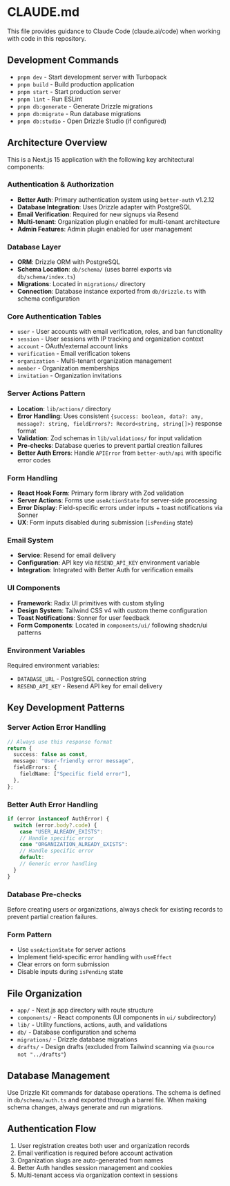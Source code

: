 # CLAUDE.md

This file provides guidance to Claude Code (claude.ai/code) when working with code in this repository.

## Development Commands

- `pnpm dev` - Start development server with Turbopack
- `pnpm build` - Build production application
- `pnpm start` - Start production server
- `pnpm lint` - Run ESLint
- `pnpm db:generate` - Generate Drizzle migrations
- `pnpm db:migrate` - Run database migrations
- `pnpm db:studio` - Open Drizzle Studio (if configured)

## Architecture Overview

This is a Next.js 15 application with the following key architectural components:

### Authentication & Authorization

- **Better Auth**: Primary authentication system using `better-auth` v1.2.12
- **Database Integration**: Uses Drizzle adapter with PostgreSQL
- **Email Verification**: Required for new signups via Resend
- **Multi-tenant**: Organization plugin enabled for multi-tenant architecture
- **Admin Features**: Admin plugin enabled for user management

### Database Layer

- **ORM**: Drizzle ORM with PostgreSQL
- **Schema Location**: `db/schema/` (uses barrel exports via `db/schema/index.ts`)
- **Migrations**: Located in `migrations/` directory
- **Connection**: Database instance exported from `db/drizzle.ts` with schema configuration

### Core Authentication Tables

- `user` - User accounts with email verification, roles, and ban functionality
- `session` - User sessions with IP tracking and organization context
- `account` - OAuth/external account links
- `verification` - Email verification tokens
- `organization` - Multi-tenant organization management
- `member` - Organization memberships
- `invitation` - Organization invitations

### Server Actions Pattern

- **Location**: `lib/actions/` directory
- **Error Handling**: Uses consistent `{success: boolean, data?: any, message?: string, fieldErrors?: Record<string, string[]>}` response format
- **Validation**: Zod schemas in `lib/validations/` for input validation
- **Pre-checks**: Database queries to prevent partial creation failures
- **Better Auth Errors**: Handle `APIError` from `better-auth/api` with specific error codes

### Form Handling

- **React Hook Form**: Primary form library with Zod validation
- **Server Actions**: Forms use `useActionState` for server-side processing
- **Error Display**: Field-specific errors under inputs + toast notifications via Sonner
- **UX**: Form inputs disabled during submission (`isPending` state)

### Email System

- **Service**: Resend for email delivery
- **Configuration**: API key via `RESEND_API_KEY` environment variable
- **Integration**: Integrated with Better Auth for verification emails

### UI Components

- **Framework**: Radix UI primitives with custom styling
- **Design System**: Tailwind CSS v4 with custom theme configuration
- **Toast Notifications**: Sonner for user feedback
- **Form Components**: Located in `components/ui/` following shadcn/ui patterns

### Environment Variables

Required environment variables:

- `DATABASE_URL` - PostgreSQL connection string
- `RESEND_API_KEY` - Resend API key for email delivery

## Key Development Patterns

### Server Action Error Handling

```typescript
// Always use this response format
return {
  success: false as const,
  message: "User-friendly error message",
  fieldErrors: {
    fieldName: ["Specific field error"],
  },
};
```

### Better Auth Error Handling

```typescript
if (error instanceof AuthError) {
  switch (error.body?.code) {
    case "USER_ALREADY_EXISTS":
    // Handle specific error
    case "ORGANIZATION_ALREADY_EXISTS":
    // Handle specific error
    default:
    // Generic error handling
  }
}
```

### Database Pre-checks

Before creating users or organizations, always check for existing records to prevent partial creation failures.

### Form Pattern

- Use `useActionState` for server actions
- Implement field-specific error handling with `useEffect`
- Clear errors on form submission
- Disable inputs during `isPending` state

## File Organization

- `app/` - Next.js app directory with route structure
- `components/` - React components (UI components in `ui/` subdirectory)
- `lib/` - Utility functions, actions, auth, and validations
- `db/` - Database configuration and schema
- `migrations/` - Drizzle database migrations
- `drafts/` - Design drafts (excluded from Tailwind scanning via `@source not "../drafts"`)

## Database Management

Use Drizzle Kit commands for database operations. The schema is defined in `db/schema/auth.ts` and exported through a barrel file. When making schema changes, always generate and run migrations.

## Authentication Flow

1. User registration creates both user and organization records
2. Email verification is required before account activation
3. Organization slugs are auto-generated from names
4. Better Auth handles session management and cookies
5. Multi-tenant access via organization context in sessions
